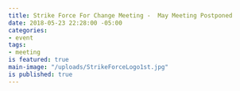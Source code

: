 ```yaml
---
title: Strike Force For Change Meeting -  May Meeting Postponed
date: 2018-05-23 22:28:00 -05:00
categories:
- event
tags:
- meeting
is featured: true
main-image: "/uploads/StrikeForceLogo1st.jpg"
is published: true
---
```


